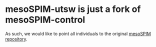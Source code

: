 # mesoSPIM-utsw is just a fork of mesoSPIM-control
As such, we would like to point all individuals to the original  [mesoSPIM repository](https://github.com/mesoSPIM/mesoSPIM-control).  


